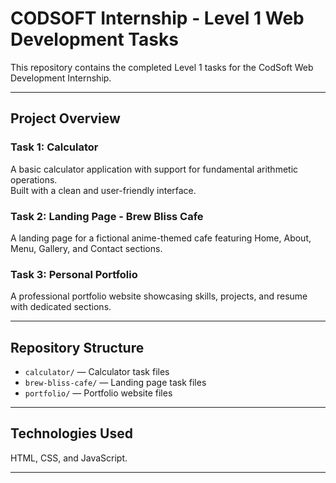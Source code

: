 # CODSOFT Internship - Level 1 Web Development Tasks

This repository contains the completed Level 1 tasks for the CodSoft Web Development Internship.

---

## Project Overview

### Task 1: Calculator
A basic calculator application with support for fundamental arithmetic operations.  
Built with a clean and user-friendly interface.

### Task 2: Landing Page - Brew Bliss Cafe
A landing page for a fictional anime-themed cafe featuring Home, About, Menu, Gallery, and Contact sections.

### Task 3: Personal Portfolio
A professional portfolio website showcasing skills, projects, and resume with dedicated sections.

---

## Repository Structure

- `calculator/` — Calculator task files  
- `brew-bliss-cafe/` — Landing page task files  
- `portfolio/` — Portfolio website files

---

## Technologies Used

HTML, CSS, and JavaScript.

---

